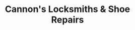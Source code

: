 ---
title: "Cannon's Locksmiths & Shoe Repairs"
url: /dublin/cannons-locksmiths-und-shoe-repairs/
shop: Schlüsseldienst
---
